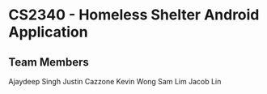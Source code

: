 # CS2340 - Homeless Shelter Android Application

## Team Members

Ajaydeep Singh
Justin Cazzone
Kevin Wong
Sam Lim
Jacob Lin

